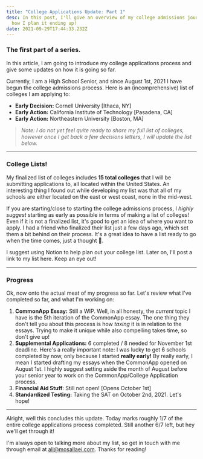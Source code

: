 ```yaml
---
title: "College Applications Update: Part 1"
desc: In this post, I'll give an overview of my college admissions journey, and
  how I plan it ending up!
date: 2021-09-29T17:44:33.232Z
---
```

### The first part of a series.

In this article, I am going to introduce my college applications process and give some updates on how it is going so far. 

Currently, I am a High School Senior, and since August 1st, 2021 I have begun the college admissions process. Here is an (incomprehensive) list of colleges I am applying to:

- **Early Decision:** Cornell University [Ithaca, NY]
- **Early Action:** California Institute of Technology [Pasadena, CA]
- **Early Action:** Northeastern University [Boston, MA]

> *Note: I do not yet feel quite ready to share my full list of colleges, however once I get back a few decisions letters, I will update the list below.*

---

### College Lists!

My finalized list of colleges includes **15 total colleges** that I will be submitting applications to, all located within the United States. An interesting thing I found out while developing my list was that all of my schools are either located on the east or west coast, none in the mid-west. 

If you are starting/close to starting the college admissions process, I *highly suggest* starting as early as possible in terms of making a list of colleges! Even if it is not a finalized list, it's good to get an idea of where you want to apply. I had a friend who finalized their list just a few days ago, which set them a bit behind on their process. It's a great idea to have a list ready to go when the time comes, just a thought 🤔.

I suggest using Notion to help plan out your college list. Later on, I'll post a link to my list here. Keep an eye out!

---

### Progress

Ok, now onto the actual meat of my progress so far. Let's review what I've completed so far, and what I'm working on:

1. **CommonApp Essay:** Still a WIP. Well, in all honesty, the *current* topic I have is the 5th iteration of the CommonApp essay. The one thing they don't tell you about this process is how *taxing* it is in relation to the essays. Trying to make it unique while also compelling takes time, so don't give up!
2. **Supplemental Applications:** 6 completed / 8 needed for November 1st deadline. Here's a really important note: I was lucky to get 6 schools completed by now, only because I started **really early!** By really early, I mean I started drafting my essays when the CommonApp opened on August 1st. I highly suggest setting aside the month of August before your senior year to work on the CommonApp/College Application process.
3. **Financial Aid Stuff**: Still not open! [Opens October 1st]
4. **Standardized Testing:** Taking the SAT on October 2nd, 2021. Let's hope!

---

Alright, well this concludes this update. Today marks roughly 1/7 of the entire college applications process completed. Still another 6/7 left, but hey we'll get through it! 

I'm always open to talking more about my list, so get in touch with me through email at [ali@mosallaei.com](mailto:ali@mosallaei.com). Thanks for reading!